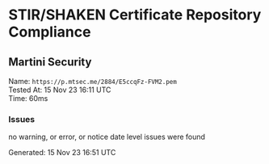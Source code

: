 # STIR/SHAKEN Certificate Repository Compliance

## Martini Security

Name: `https://p.mtsec.me/2884/E5ccqFz-FVM2.pem`\
Tested At: 15 Nov 23 16:11 UTC\
Time: 60ms

### Issues

no warning, or error, or notice date level issues were found

Generated: 15 Nov 23 16:51 UTC